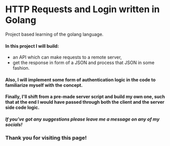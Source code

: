 # HTTP Requests and Login written in Golang

Project based learning of the golang language. 


#### In this project I will build:
* an API which can make requests to a remote server, 
* get the response in form of a JSON and process that JSON in some fashion. 

#### Also, I will implement some form of authentication logic in the code to familiarize myself with the concept.

#### Finally, I'll shift from a pre-made server script and build my own one, such that at the end I would have passed through both the client and the server side code logic. 

##### If you've got any suggestions please leave me a message on any of my socials! 

### Thank you for visiting this page! 


